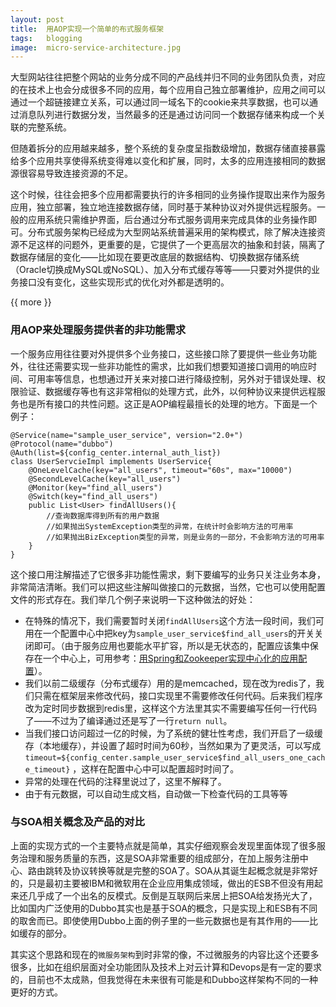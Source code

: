 ```yaml
---
layout: post
title:  用AOP实现一个简单的布式服务框架
tags:   blogging
image:  micro-service-architecture.jpg
---
```


大型网站往往把整个网站的业务分成不同的产品线并归不同的业务团队负责，对应的在技术上也会分成很多不同的应用，每个应用自己独立部署维护，应用之间可以通过一个超链接建立关系，可以通过同一域名下的cookie来共享数据，也可以通过消息队列进行数据分发，当然最多的还是通过访问同一个数据存储来构成一个关联的完整系统。

但随着拆分的应用越来越多，整个系统的复杂度呈指数级增加，数据存储直接暴露给多个应用共享使得系统变得难以变化和扩展，同时，太多的应用连接相同的数据源很容易导致连接资源的不足。

这个时候，往往会把多个应用都需要执行的许多相同的业务操作提取出来作为服务应用，独立部署，独立地连接数据存储，同时基于某种协议对外提供远程服务。一般的应用系统只需维护界面，后台通过分布式服务调用来完成具体的业务操作即可。分布式服务架构已经成为大型网站系统普遍采用的架构模式，除了解决连接资源不足这样的问题外，更重要的是，它提供了一个更高层次的抽象和封装，隔离了数据存储层的变化——比如现在要更改底层的数据结构、切换数据存储系统（Oracle切换成MySQL或NoSQL）、加入分布式缓存等等——只要对外提供的业务接口没有变化，这些实现形式的优化对外都是透明的。



{{ more }}


### 用AOP来处理服务提供者的非功能需求

一个服务应用往往要对外提供多个业务接口，这些接口除了要提供一些业务功能外，往往还需要实现一些非功能性的需求，比如我们想要知道接口调用的响应时间、可用率等信息，也想通过开关来对接口进行降级控制，另外对于错误处理、权限验证、数据缓存等也有这非常相似的处理方式，此外，以何种协议来提供远程服务也是所有接口的共性问题。这正是AOP编程最擅长的处理的地方。下面是一个例子：

```
@Service(name="sample_user_service", version="2.0+")
@Protocol(name="dubbo")
@Auth(list=${config_center.internal_auth_list})
class UserServcieImpl implements UserService{
    @OneLevelCache(key="all_users", timeout="60s", max="10000")
    @SecondLevelCache(key="all_users")
    @Monitor(key="find_all_users")
    @Switch(key="find_all_users")   
    public List<User> findAllUsers(){
        //查询数据库得到所有的用户数据
        //如果抛出SystemException类型的异常，在统计时会影响方法的可用率
        //如果抛出BizException类型的异常，则是业务的一部分，不会影响方法的可用率
    }
}
```

这个接口用注解描述了它很多非功能性需求，剩下要编写的业务只关注业务本身，非常简洁清晰。我们可以把这些注解叫做接口的元数据，当然，它也可以使用配置文件的形式存在。我们举几个例子来说明一下这种做法的好处：

- 在特殊的情况下，我们需要暂时关闭`findAllUsers`这个方法一段时间，我们可用在一个配置中心中把key为`sample_user_service$find_all_users`的开关关闭即可。（由于服务应用也要能水平扩容，所以是无状态的，配置应该集中保存在一个中心上，可用参考：[用Spring和Zookeeper实现中心化的应用配置](http://spring.io/blog/2015/04/21/springone2gx-2014-replay-centralized-application-configuration-with-spring-and-apache-zookeeper "用Spring和Zookeeper实现中心化的应用配置")）。
- 我们以前二级缓存（分布式缓存）用的是memcached，现在改为redis了，我们只需在框架层来修改代码，接口实现里不需要修改任何代码。后来我们程序改为定时同步数据到redis里，这样这个方法里其实不需要编写任何一行代码了——不过为了编译通过还是写了一行`return null`。
- 当我们接口访问超过一亿的时候，为了系统的健壮性考虑，我们开启了一级缓存（本地缓存），并设置了超时时间为60秒，当然如果为了更灵活，可以写成 `timeout=${config_center.sample_user_service$find_all_users_one_cache_timeout}` ，这样在配置中心中可以配置超时时间了。
- 异常的处理在代码的注释里说过了，这里不解释了。
- 由于有元数据，可以自动生成文档，自动做一下检查代码的工具等等
 

### 与SOA相关概念及产品的对比

上面的实现方式的一个主要特点就是简单，其实仔细观察会发现里面体现了很多服务治理和服务质量的东西，这是SOA非常重要的组成部分，在加上服务注册中心、路由跳转及协议转换等就是完整的SOA了。SOA从其诞生起概念就是非常好的，只是最初主要被IBM和微软用在企业应用集成领域，做出的ESB不但没有用起来还几乎成了一个出名的反模式。反倒是互联网后来居上把SOA给发扬光大了，比如国内广泛使用的Dubbo其实也是基于SOA的概念，只是实现上和ESB有不同的取舍而已。即使使用Dubbo上面的例子里的一些元数据也是有其作用的——比如缓存的部分。

其实这个思路和现在的`微服务架构`到时非常的像，不过微服务的内容比这个还要多很多，比如在组织层面对全功能团队及技术上对云计算和Devops是有一定的要求的，目前也不太成熟，但我觉得在未来很有可能是和Dubbo这样架构不同的一种更好的方式。
